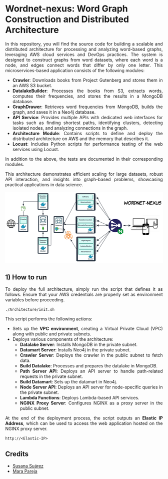 # Wordnet-nexus: Word Graph Construction and Distributed Architecture

<div align="justify">
  
In this repository, you will find the source code for building a scalable and distributed architecture for processing and analyzing word-based graphs, leveraging AWS cloud services and DevOps practices. The system is designed to construct graphs from word datasets, where each word is a node, and edges connect words that differ by only one letter. This microservices-based application consists of the following modules:

- **Crawler**: Downloads books from Project Gutenberg and stores them in an AWS S3 bucket.
- **DatalakeBuilder**: Processes the books from S3, extracts words, computes their frequencies, and stores the results in a MongoDB database.
- **GraphDrawer**: Retrieves word frequencies from MongoDB, builds the graph, and saves it in a Neo4j database.
- **API Service**: Provides multiple APIs with dedicated web interfaces for tasks such as finding shortest paths, identifying clusters, detecting isolated nodes, and analyzing connections in the graph.
- **Architecture Module**: Contains scripts to define and deploy the distributed architecture on AWS and the memory that describes it.
- **Locust**: Includes Python scripts for performance testing of the web services using Locust.

In addition to the above, the tests are documented in their corresponding modules.

This architecture demonstrates efficient scaling for large datasets, robust API interaction, and insights into graph-based problems, showcasing practical applications in data science.

<img src="resources/Cloud Architecture.png" alt="Image for Dark Mode">

<h2>1) <b>How to run</b> </h2>
  
To deploy the full architecture, simply run the script that defines it as follows. Ensure that your AWS credentials are properly set as environment variables before proceeding.

```
./Architecture/init.sh
```

This script performs the following actions:

- Sets up the **VPC environment**, creating a Virtual Private Cloud (VPC) along with public and private subnets.
- Deploys various components of the architecture:
  - **Datalake Server**: Installs MongoDB in the private subnet.
  - **Datamart Server**: Installs Neo4j in the private subnet.
  - **Crawler Server**: Deploys the crawler in the public subnet to fetch data.
  - **Build Datalake**: Processes and prepares the datalake in MongoDB.
  - **Path Server API**: Deploys an API server to handle path-related requests in the private subnet.
  - **Build Datamart**: Sets up the datamart in Neo4j.
  - **Node Server API**: Deploys an API server for node-specific queries in the private subnet.
  - **Lambda Functions**: Deploys Lambda-based API services.
  - **NGINX Proxy Server**: Configures NGINX as a proxy server in the public subnet.

At the end of the deployment process, the script outputs an **Elastic IP Address**, which can be used to access the web application hosted on the NGINX proxy server.

```
http://<Elastic-IP>
```

<h2>Credits</h2>

- [Susana Suárez](https://github.com/susanasrez)
- [Mara Pareja](https://github.com/marapareja17)